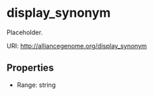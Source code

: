 # display_synonym

Placeholder.

URI: http://alliancegenome.org/display_synonym



<!-- no inheritance hierarchy -->


## Properties

 * Range: string


